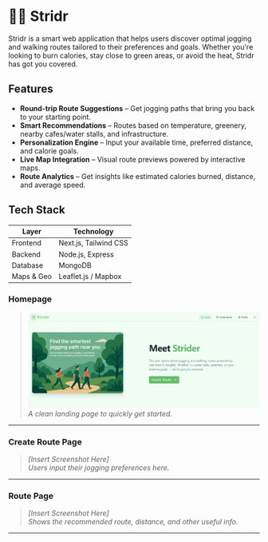 # 🏃‍♂️ Stridr

Stridr is a smart web application that helps users discover optimal jogging and walking routes tailored to their preferences and goals. Whether you're looking to burn calories, stay close to green areas, or avoid the heat, Stridr has got you covered.

## Features

- **Round-trip Route Suggestions** – Get jogging paths that bring you back to your starting point.
- **Smart Recommendations** – Routes based on temperature, greenery, nearby cafes/water stalls, and infrastructure.
- **Personalization Engine** – Input your available time, preferred distance, and calorie goals.
- **Live Map Integration** – Visual route previews powered by interactive maps.
- **Route Analytics** – Get insights like estimated calories burned, distance, and average speed.

## Tech Stack

| Layer        | Technology              |
| ------------ | ------------------------|
| Frontend     | Next.js, Tailwind CSS   |
| Backend      | Node.js, Express        |
| Database     | MongoDB                 |
| Maps & Geo   | Leaflet.js / Mapbox     |

### Homepage

> ![Homepage Screenshot](./screenshots/homepage.png) 
> _A clean landing page to quickly get started._

---

### Create Route Page

> _[Insert Screenshot Here]_  
> _Users input their jogging preferences here._

---

### Route Page

> _[Insert Screenshot Here]_  
> _Shows the recommended route, distance, and other useful info._

---
